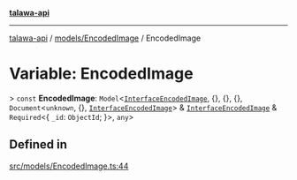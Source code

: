 [**talawa-api**](../../../README.md)

***

[talawa-api](../../../modules.md) / [models/EncodedImage](../README.md) / EncodedImage

# Variable: EncodedImage

\> `const` **EncodedImage**: `Model`\<[`InterfaceEncodedImage`](../interfaces/InterfaceEncodedImage.md), \{\}, \{\}, \{\}, `Document`\<`unknown`, \{\}, [`InterfaceEncodedImage`](../interfaces/InterfaceEncodedImage.md)\> & [`InterfaceEncodedImage`](../interfaces/InterfaceEncodedImage.md) & `Required`\<\{ `_id`: `ObjectId`; \}\>, `any`\>

## Defined in

[src/models/EncodedImage.ts:44](https://github.com/PalisadoesFoundation/talawa-api/blob/039b0f127fb8caa46d57186ab4b3bb27fe150903/src/models/EncodedImage.ts#L44)
